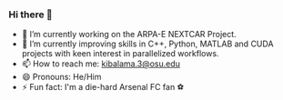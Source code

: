 ### Hi there 👋

- 🔭 I’m currently working on the ARPA-E NEXTCAR Project.
- 🌱 I’m currently improving skills in C++, Python, MATLAB and CUDA projects with keen interest in parallelized workflows.
- 📫 How to reach me: kibalama.3@osu.edu
- 😄 Pronouns: He/Him
- ⚡ Fun fact: I'm a die-hard Arsenal FC fan ⚽️

<!--
**dskibalama/dskibalama** is a ✨ _special_ ✨ repository because its `README.md` (this file) appears on your GitHub profile.

Here are some ideas to get you started:

- 🔭 I’m currently working on ...
- 🌱 I’m currently learning ...
- 👯 I’m looking to collaborate on ...
- 🤔 I’m looking for help with ...
- 💬 Ask me about ...
- 📫 How to reach me: ...
- 😄 Pronouns: ...
- ⚡ Fun fact: ...
-->
